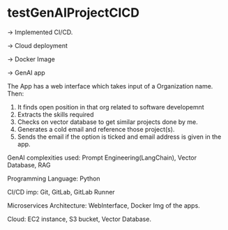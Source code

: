 # testGenAIProjectCICD
-> Implemented CI/CD.

-> Cloud deployment 

-> Docker Image

-> GenAI app

The App has a web interface which takes input of a Organization name. Then:
  1. It finds open position in that org related to software developemnt
  2. Extracts the skills required
  3. Checks on vector database to get similar projects done by me.
  4. Generates a cold email and reference those project(s).
  5. Sends the email if the option is ticked and email address is given in the app.

GenAI complexities used: Prompt Engineering(LangChain), Vector Database, RAG

Programming Language: Python

CI/CD imp: Git, GitLab, GitLab Runner

Microservices Architecture: WebInterface, Docker Img of the apps.

Cloud: EC2 instance, S3 bucket, Vector Database.
